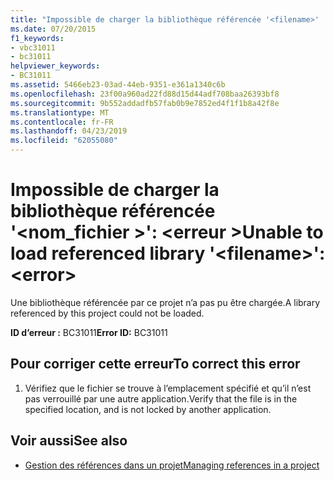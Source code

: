 ```yaml
---
title: "Impossible de charger la bibliothèque référencée '<filename>' : <error>"
ms.date: 07/20/2015
f1_keywords:
- vbc31011
- bc31011
helpviewer_keywords:
- BC31011
ms.assetid: 5466eb23-03ad-44eb-9351-e361a1340c6b
ms.openlocfilehash: 23f00a960ad22fd88d15d44adf708baa26393bf8
ms.sourcegitcommit: 9b552addadfb57fab0b9e7852ed4f1f1b8a42f8e
ms.translationtype: MT
ms.contentlocale: fr-FR
ms.lasthandoff: 04/23/2019
ms.locfileid: "62055080"
---
```

# <a name="unable-to-load-referenced-library-filename-error"></a><span data-ttu-id="fb7ad-102">Impossible de charger la bibliothèque référencée '\<nom_fichier >': \<erreur ></span><span class="sxs-lookup"><span data-stu-id="fb7ad-102">Unable to load referenced library '\<filename>': \<error></span></span>
<span data-ttu-id="fb7ad-103">Une bibliothèque référencée par ce projet n’a pas pu être chargée.</span><span class="sxs-lookup"><span data-stu-id="fb7ad-103">A library referenced by this project could not be loaded.</span></span>  
  
 <span data-ttu-id="fb7ad-104">**ID d’erreur :** BC31011</span><span class="sxs-lookup"><span data-stu-id="fb7ad-104">**Error ID:** BC31011</span></span>  
  
## <a name="to-correct-this-error"></a><span data-ttu-id="fb7ad-105">Pour corriger cette erreur</span><span class="sxs-lookup"><span data-stu-id="fb7ad-105">To correct this error</span></span>  
  
1. <span data-ttu-id="fb7ad-106">Vérifiez que le fichier se trouve à l’emplacement spécifié et qu’il n’est pas verrouillé par une autre application.</span><span class="sxs-lookup"><span data-stu-id="fb7ad-106">Verify that the file is in the specified location, and is not locked by another application.</span></span>  
  
## <a name="see-also"></a><span data-ttu-id="fb7ad-107">Voir aussi</span><span class="sxs-lookup"><span data-stu-id="fb7ad-107">See also</span></span>

- [<span data-ttu-id="fb7ad-108">Gestion des références dans un projet</span><span class="sxs-lookup"><span data-stu-id="fb7ad-108">Managing references in a project</span></span>](/visualstudio/ide/managing-references-in-a-project)
